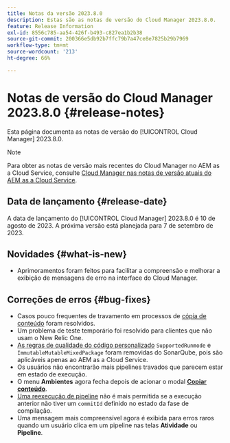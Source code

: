 ```yaml
---
title: Notas da versão 2023.8.0
description: Estas são as notas de versão do Cloud Manager 2023.8.0.
feature: Release Information
exl-id: 8556c785-aa54-426f-b493-c827ea1b2b38
source-git-commit: 200366e5db92b7ffc79b7a47ce8e7825b29b7969
workflow-type: tm+mt
source-wordcount: '213'
ht-degree: 66%

---
```


# Notas de versão do Cloud Manager 2023.8.0 {#release-notes}

Esta página documenta as notas de versão do [!UICONTROL Cloud Manager] 2023.8.0.

>[!NOTE]
>
>Para obter as notas de versão mais recentes do Cloud Manager no AEM as a Cloud Service, consulte [Cloud Manager nas notas de versão atuais do AEM as a Cloud Service](https://experienceleague.adobe.com/docs/experience-manager-cloud-service/content/implementing/using-cloud-manager/release-notes-cloud-manager/release-notes-cm-current.html?lang=pt-BR).

## Data de lançamento {#release-date}

A data de lançamento do [!UICONTROL Cloud Manager] 2023.8.0 é 10 de agosto de 2023. A próxima versão está planejada para 7 de setembro de 2023.

## Novidades {#what-is-new}

* Aprimoramentos foram feitos para facilitar a compreensão e melhorar a exibição de mensagens de erro na interface do Cloud Manager.

## Correções de erros {#bug-fixes}

* Casos pouco frequentes de travamento em processos de [cópia de conteúdo](/help/using/content-copy.md) foram resolvidos.
* Um problema de teste temporário foi resolvido para clientes que não usam o New Relic One.
* [As regras de qualidade do código personalizado](/help/using/custom-code-quality-rules.md) `SupportedRunmode` e `ImmutableMutableMixedPackage` foram removidas do SonarQube, pois são aplicáveis apenas ao AEM as a Cloud Service.
* Os usuários não encontrarão mais pipelines travados que parecem estar em estado de execução.
* O menu **Ambientes** agora fecha depois de acionar o modal **[Copiar conteúdo](/help/using/content-copy.md)**.
* [Uma reexecução de pipeline](/help/using/code-deployment.md#reexecute-deployment) não é mais permitida se a execução anterior não tiver um `commitId` definido no estado da fase de compilação.
* Uma mensagem mais compreensível agora é exibida para erros raros quando um usuário clica em um pipeline nas telas **Atividade** ou **Pipeline**.

